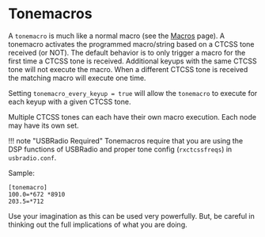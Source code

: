 # Tonemacros
A `tonemacro` is much like a normal macro (see the [Macros](./macros.md) page). A tonemacro activates the programmed macro/string based on a CTCSS tone received (or NOT).  The default behavior is to only trigger a macro for the first time a CTCSS tone is received.  Additional keyups with the same CTCSS tone will not execute the macro.  When a different CTCSS tone is received the matching macro will execute one time.

Setting `tonemacro_every_keyup = true` will allow the `tonemacro` to execute for each keyup with a given CTCSS tone.

Multiple CTCSS tones can each have their own macro execution. Each node may have its own set. 

!!! note "USBRadio Required"
    Tonemacros require that you are using the DSP functions of USBRadio and proper tone config (`rxctcssfreqs`) in `usbradio.conf`.

Sample:

```
[tonemacro]
100.0=*672 *8910
203.5=*712
```

Use your imagination as this can be used very powerfully. But, be careful in thinking out the full implications of what you are doing.
